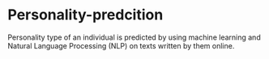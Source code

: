 # Personality-predcition
Personality type of an individual is predicted by using machine learning and Natural Language Processing (NLP) on texts written by them online.
